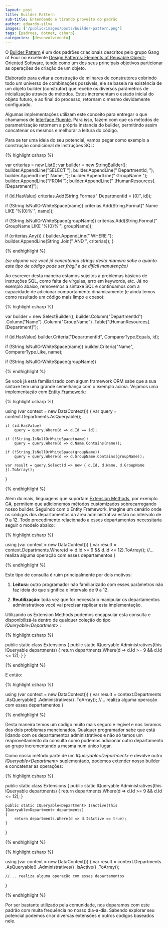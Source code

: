 ```yaml
---
layout: post
title: Builder Pattern
sub-title: Entendendo e tirando proveito do padrão
author: eduardo-silva
images: ['/public/images/posts/builder-pattern.png']
tags: [padroes, dotnet, csharp]
categories: [desenvolvimento]
---
```


O [Builder Pattern](https://en.wikipedia.org/wiki/Builder_pattern) é um dos padrões criacionais descritos pelo grupo Gang of Four no excelente [Design Patterns: Elements of Reusable Object-Oriented Software](https://en.wikipedia.org/wiki/Design_Patterns), tendo como um dos seus principais objetivos particionar as operações de criação de um objeto.

Elaborado para evitar a construção de milhares de construtores cobrindo todo um universo de combinações possíveis, ele se baseia na existência de um objeto builder (construtor) que recebe os diversos parâmetros de inicialização através de métodos. Estes incrementam o estado inicial do objeto futuro, e ao final do processo, retornam o mesmo devidamente configurado.

Algumas implementações utilizam este conceito para entregar o que chamamos de [Interface Fluente](https://en.wikipedia.org/wiki/Fluent_interface). Para isso, fazem com que os métodos de parametrização retornem a própria instancia do builder, permitindo assim concatenar os mesmos e melhorar a leitura do código.

Para se ter uma ideia do seu potencial, vamos pegar como exemplo a construção condicional de instruções SQL:

{% highlight csharp %}

var criterias = new List<string>();
var builder = new StringBuilder();
builder.AppendLine("SELECT ");
builder.AppendLine("    DepartmentId,  ");
builder.AppendLine("    Name,  ");
builder.AppendLine("    GroupName  ");
builder.AppendLine("FROM  ");
builder.AppendLine(" [HumanResources].[Department]");

if (id.HasValue)
    criterias.Add(String.Format(" DepartmentId = {0}", id));

if (!String.IsNullOrWhiteSpace(name))
    criterias.Add(String.Format(" Name LIKE '%{0}%'", name));

if (!String.IsNullOrWhiteSpace(groupName))
    criterias.Add(String.Format(" GroupName LIKE '%{0}%'", groupName));

if (criterias.Any())
{
    builder.AppendLine(" WHERE ");
    builder.AppendLine(String.Join(" AND ", criterias));
}

{% endhighlight %}

*(se alguma vez você já concatenou strings desta maneira sabe o quanto este tipo de código pode ser frágil e de difícil manutenção)*

Ao escrever desta maneira estamos sujeitos a problemas básicos de instruções SQL, como falta de vírgulas, erro em keywords, etc. Já no exemplo abaixo, removemos a sintaxe SQL e continuamos com a capacidade de adicionar comportamento dinamicamente (e ainda temos como resultado um código mais limpo e coeso):

{% highlight csharp %}

var builder = new SelectBuilder();
builder.Column("DepartmentId")
       .Column("Name")
       .Column("GroupName")
       .Table("[HumanResources].[Department]");

if (id.HasValue)
    builder.Criteria("DepartmentId", ComparerType.Equals, id);

if (!String.IsNullOrWhiteSpace(name))
    builder.Criteria("Name", ComparerType.Like, name);

if (!String.IsNullOrWhiteSpace(groupName))


{% endhighlight %}

Se você já está familiarizado com algum framework ORM sabe que a sua sintaxe tem uma grande semelhança com o exemplo acima. Vejamos uma implementação com [Entity Framework](https://en.wikipedia.org/wiki/Entity_Framework):

{% highlight csharp %}

using (var context = new DataContext())
{
    var query = context.Departments.AsQueryable();

    if (id.HasValue)
        query = query.Where(d => d.Id == id);

    if (!String.IsNullOrWhiteSpace(name))
        query = query.Where(d => d.Name.Contains(name));

    if (!String.IsNullOrWhiteSpace(groupName))
        query = query.Where(d => d.GroupName.Contains(groupName));

    var result = query.Select(d => new { d.Id, d.Name, d.GroupName }).ToArray();
}

{% endhighlight %}

Além do mais, linguagens que suportam [Extension Methods](https://en.wikipedia.org/wiki/Extension_method), por exemplo [C#](https://en.wikipedia.org/wiki/C_Sharp_%28programming_language%29), permitem que adicionemos métodos customizados sobrecarregando nosso builder. Seguindo com o Entity Framework, imagine um cenário onde os códigos dos departamentos da área administrativa estão no intervalo de 9 a 12. Todo procedimento relacionado a esses departamentos necessitaria seguir o modelo abaixo:

{% highlight csharp %}

using (var context = new DataContext())
{
    var result = context.Departments.Where(d => d.Id >= 9 && d.Id <= 12).ToArray();
    //... realiza alguma operação com esses departamentos
}

{% endhighlight %}

Este tipo de consulta é ruim principalmente por dois motivos:

1. **Leitura**: outro programador não familiarizado com esses parâmetros não faz ideia do que significa o intervalo de 9 a 12.

2. **Reutilização**: toda vez que for necessário manipular os departamentos administrativos você vai precisar replicar esta implementação.

Utilizando os Extension Methods podemos encapsular esta consulta e disponibilizá-la dentro de qualquer coleção do tipo *IQueryable\<Department\>* :

{% highlight csharp %}

public static class Extensions
{
    public static IQueryable<Department> Administratives(this IQueryable<Department> departments)
    {
        return departments.Where(d => d.Id >= 9 && d.Id <= 12);
    }
}

{% endhighlight %}

E então:

{% highlight csharp %}

using (var context = new DataContext())
{
    var result = context.Departments
                        .AsQueryable()
                        .Administratives()
                        .ToArray();
    //... realiza alguma operação com esses departamentos
}

{% endhighlight %}

Desta maneira temos um código muito mais seguro e legível e nos livramos dos dois problemas mencionados. Qualquer programador sabe que está lidando com os departamentos administrativos e não só temos um reaproveitamento da consulta como podemos adicionar outro departamento ao grupo incrementando a mesma num único lugar.

Como nosso método parte de um *IQueryable\<Department\>* e devolve outro *IQueryable\<Department\>* suplementado, podemos extender nosso builder e concatenar as operações:

{% highlight csharp %}

public static class Extensions
{
    public static IQueryable<Department> Administratives(this IQueryable<Department> departments)
    {
        return departments.Where(d => d.Id >= 9 && d.Id <= 12);
    }

    public static IQueryable<Department> IsActive(this IQueryable<Department> departments)
    {
        return departments.Where(d => d.IsActive == true);
    }
}

{% endhighlight %}

{% highlight csharp %}

using (var context = new DataContext())
{
    var result = context.Departments
                        .AsQueryable()
                        .Administratives()
                        .IsActive()
                        .ToArray();

    //... realiza alguma operação com esses departamentos
}

{% endhighlight %}

Por ser bastante utilizado pela comunidade, nos deparamos com este padrão com muita frequência no nosso dia-a-dia. Sabendo explorar seu potencial podemos criar diversas extensões e outros códigos baseados nele.